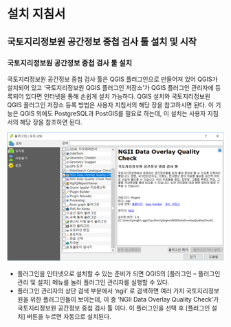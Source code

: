 # 설치 지침서

## 국토지리정보원 공간정보 중첩 검사 툴 설치 및 시작
### 국토지리정보원 공간정보 중첩 검사 툴 설치
 국토지리정보원 공간정보 중첩 검사 툴은 QGIS 플러그인으로 만들어져 있어 QGIS가 설치되어 있고 ‘국토지리정보원 QGIS 플러그인 저장소’가 QGIS 플러그인 관리자에 등록되어 있다면 인터넷을 통해 손쉽게 설치 가능하다. QGIS 설치와 국토지리정보원 QGIS 플러그인 저장소 등록 방법은 사용자 지침서의 해당 장을 참고하시면 된다. 이 기능은 QGIS 외에도 PostgreSQL과 PostGIS를 필요로 하는데, 이 설치는 사용자 지침서의 해당 장을 참조하면 된다.

![플러그인 관리자에서 공간정보 중첩 검사 툴 설치](images/8_02.png)

 * 플러그인을 인터넷으로 설치할 수 있는 준비가 되면 QGIS의 [플러그인 – 플러그인 관리 및 설치] 메뉴를 눌러 플러그인 관리자를 실행할 수 있다.
 * 플러그인 관리자의 상단 검색 부분에서 ‘ngii’ 로 검색하면 여러 가지 국토지리정보원을 위한 플러그인들이 보이는데, 이 중 ‘NGII Data Overlay Quality Check’가 국토지리정보원 공간정보 중첩 검사 툴 이다. 이 플러그인을 선택 후 [플러그인 설치] 버튼을 누르면 자동으로 설치된다.
